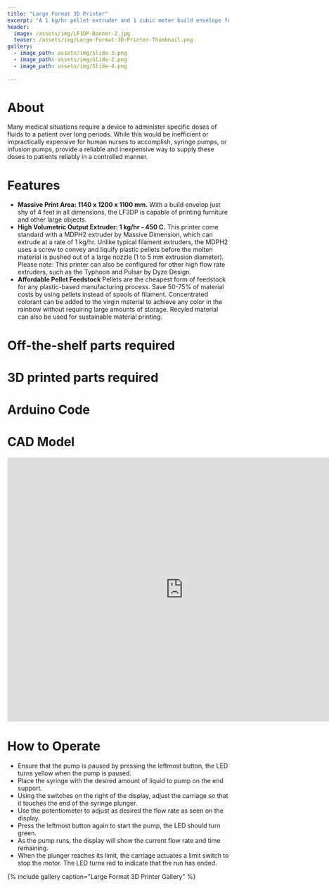 ```yaml
---
title: "Large Format 3D Printer"
excerpt: "A 1 kg/hr pellet extruder and 1 cubic meter build envelope for printing furniture."
header:
  image: /assets/img/LF3DP-Banner-2.jpg
  teaser: /assets/img/Large-Format-3D-Printer-Thumbnail.png
gallery:
  - image_path: assets/img/Slide-3.png
  - image_path: assets/img/Slide-2.png
  - image_path: assets/img/Slide-4.png
   
---
```


# About

Many medical situations require a device to administer specific doses of fluids to a patient over long periods. While this would be inefficient or impractically expensive for human nurses to accomplish, syringe pumps, or infusion pumps, provide a reliable and inexpensive way to supply these doses to patients reliably in a controlled manner.

# Features


* **Massive Print Area: 1140 x 1200 x 1100 mm.** With a build envelop just shy of 4 feet in all dimensions, the LF3DP is capable of printing furniture and other large objects.
* **High Volumetric Output Extruder: 1 kg/hr - 450 C.** This printer come standard with a MDPH2 extruder by Massive Dimension, which can extrude at a rate of 1 kg/hr. Unlike typical filament extruders, the MDPH2 uses a screw to convey and liquify plastic pellets before the molten material is pushed out of a large nozzle (1 to 5 mm extrusion diameter). Please note: This printer can also be configured for other high flow rate extruders, such as the Typhoon and Pulsar by Dyze Design.
* **Affordable Pellet Feedstock** Pellets are the cheapest form of feedstock for any plastic-based manufacturing process. Save 50-75% of material costs by using pellets instead of spools of filament. Concentrated colorant can be added to the virgin material to achieve any color in the rainbow without requiring large amounts of storage. Recyled material can also be used for sustainable material printing.

# Off-the-shelf parts required

# 3D printed parts required

# Arduino Code

# CAD Model
<iframe src="https://vanderbilt643.autodesk360.com/shares/public/SH286ddQT78850c0d8a43a7ed807993c6119?mode=embed" width="800" height="600" allowfullscreen="true" webkitallowfullscreen="true" mozallowfullscreen="true"  frameborder="0"></iframe>


# How to Operate
* Ensure that the pump is paused by pressing the leftmost button, the LED turns yellow when the pump is paused.
* Place the syringe with the desired amount of liquid to pump on the end support.
* Using the switches on the right of the display, adjust the carriage so that it touches the end of the syringe plunger.
* Use the potentiometer to adjust as desired the flow rate as seen on the display. 
* Press the leftmost button again to start the pump, the LED should turn green.
* As the pump runs, the display will show the current flow rate and time remaining.
* When the plunger reaches its limit, the carriage actuates a limit switch to stop the motor. The LED turns red to indicate that the run has ended.

{% include gallery caption="Large Format 3D Printer Gallery" %}

